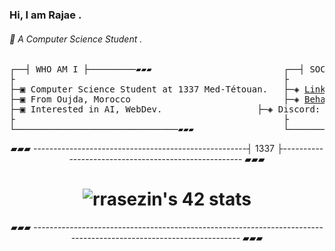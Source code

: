 
### Hi, I am Rajae .
###### 🤖 A Computer Science Student .

<!-- very passionate about solving complicated problems and creating software solutions -->

<pre>
┌──┤ WHO AM I ├─────────▰▰▰                         ┌──┤ SOCIAL MEDIA ├─────────▰▰▰
├                                                   ├ 
├─▣ Computer Science Student at 1337 Med-Tétouan.   ├─◈ <a href="https://www.linkedin.com/in/rajae-rasezine/" rel="nofollow">LinkedIn</a>
├─▣ From Oujda, Morocco                             ├─◈ <a href="https://www.behance.net/rasezinerajae" rel="nofollow">Behance</a>
├─▣ Interested in AI, WebDev.                  ├─◈ Discord: rrasezin#1178
├                                                   ├
└───────────────────────────────▰▰▰                 └───────────────────────────────▰▰▰
</pre>
<p align="center" > ▰▰▰ -----------------------------------------------------┤ 1337 ├----------------------------------------------------- ▰▰▰ </p>
<h1  align="center"><img src="https://badge.mediaplus.ma/darkblue/rrasezin" alt="rrasezin's 42 stats" /></h1>
<!--
┌──┤ 42 PROJECTS ├───────▰▰▰
│
├─◈ <a href=""></a>
│
└───────────────────────────────▰▰▰
-->
<p align="center" > ▰▰▰ ------------------------------------------------------------------------------------------------------------------ ▰▰▰ </p>
